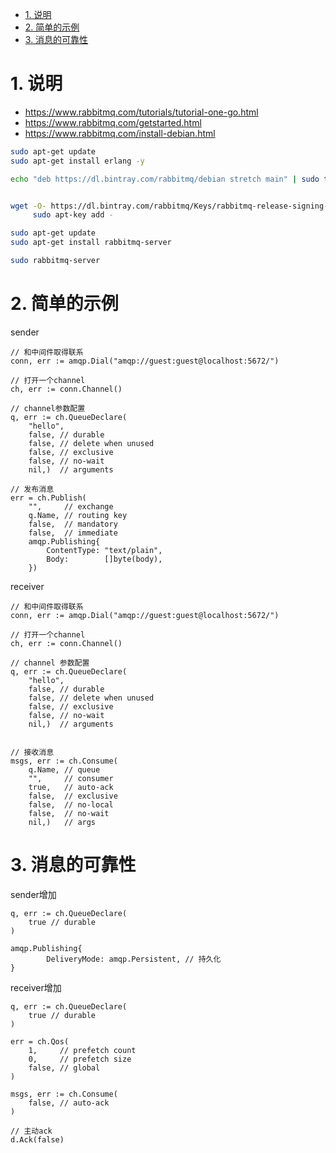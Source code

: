 <!-- TOC -->

- [1. 说明](#1-说明)
- [2. 简单的示例](#2-简单的示例)
- [3. 消息的可靠性](#3-消息的可靠性)

<!-- /TOC -->


<a id="markdown-1-说明" name="1-说明"></a>
# 1. 说明

* https://www.rabbitmq.com/tutorials/tutorial-one-go.html
* https://www.rabbitmq.com/getstarted.html
* https://www.rabbitmq.com/install-debian.html

```bash
sudo apt-get update
sudo apt-get install erlang -y

echo "deb https://dl.bintray.com/rabbitmq/debian stretch main" | sudo tee /etc/apt/sources.list.d/bintray.rabbitmq.list


wget -O- https://dl.bintray.com/rabbitmq/Keys/rabbitmq-release-signing-key.asc |
     sudo apt-key add -

sudo apt-get update
sudo apt-get install rabbitmq-server

sudo rabbitmq-server
```

<a id="markdown-2-简单的示例" name="2-简单的示例"></a>
# 2. 简单的示例

sender
```golang
// 和中间件取得联系
conn, err := amqp.Dial("amqp://guest:guest@localhost:5672/")

// 打开一个channel
ch, err := conn.Channel()

// channel参数配置
q, err := ch.QueueDeclare(
	"hello",
	false, // durable
	false, // delete when unused
	false, // exclusive
	false, // no-wait
	nil,)  // arguments

// 发布消息
err = ch.Publish(
	"",     // exchange
	q.Name, // routing key
	false,  // mandatory
	false,  // immediate
	amqp.Publishing{
		ContentType: "text/plain",
		Body:        []byte(body),
	})

```

receiver
```golang
// 和中间件取得联系
conn, err := amqp.Dial("amqp://guest:guest@localhost:5672/")

// 打开一个channel
ch, err := conn.Channel()

// channel 参数配置
q, err := ch.QueueDeclare(
	"hello",
	false, // durable
	false, // delete when unused
	false, // exclusive
	false, // no-wait
	nil,)  // arguments


// 接收消息
msgs, err := ch.Consume(
	q.Name, // queue
	"",     // consumer
	true,   // auto-ack
	false,  // exclusive
	false,  // no-local
	false,  // no-wait
	nil,)   // args
```


<a id="markdown-3-消息的可靠性" name="3-消息的可靠性"></a>
# 3. 消息的可靠性

sender增加
```golang
q, err := ch.QueueDeclare(
    true // durable
)

amqp.Publishing{
		DeliveryMode: amqp.Persistent, // 持久化
}

```

receiver增加
```golang
q, err := ch.QueueDeclare(
    true // durable
)

err = ch.Qos(
	1,     // prefetch count
	0,     // prefetch size
	false, // global
)

msgs, err := ch.Consume(
    false, // auto-ack
)

// 主动ack
d.Ack(false)
```
